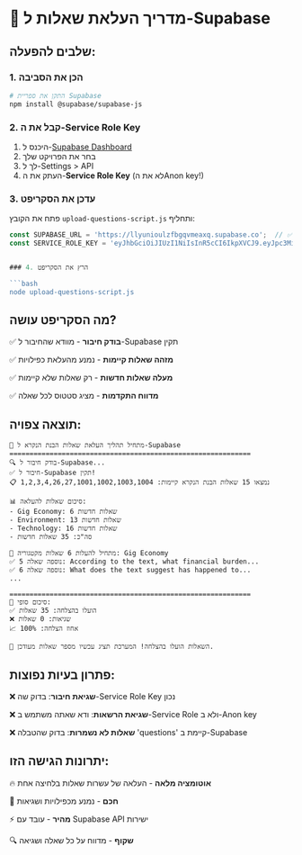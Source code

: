 # 🚀 מדריך העלאת שאלות ל-Supabase

## שלבים להפעלה:

### 1. הכן את הסביבה
```bash
# התקן את ספריית Supabase
npm install @supabase/supabase-js
```

### 2. קבל את ה-Service Role Key

1. היכנס ל-[Supabase Dashboard](https://supabase.com/dashboard)
2. בחר את הפרויקט שלך
3. לך ל-Settings > API
4. העתק את ה-**Service Role Key** (לא את הAnon key!)

### 3. עדכן את הסקריפט

פתח את הקובץ `upload-questions-script.js` ותחליף:
```javascript
const SUPABASE_URL = 'https://llyunioulzfbgqvmeaxq.supabase.co';  // ✅ כבר מוגדר נכון!
const SERVICE_ROLE_KEY = 'eyJhbGciOiJIUzI1NiIsInR5cCI6IkpXVCJ9.eyJpc3MiOiJzdXBhYmFzZSIsInJlZiI6ImxseXVuaW91bHpmYmdxdm1lYXhxIiwicm9sZSI6InNlcnZpY2Vfcm9sZSIsImlhdCI6MTc1MDAxNzQxOSwiZXhwIjoyMDY1NTkzNDE5fQ.vJIwW5tBQws8tA3F2jojd2sROVgZ6Scq605GzeUZ2nc'; 


### 4. הרץ את הסקריפט

```bash
node upload-questions-script.js
```

## מה הסקריפט עושה?

✅ **בודק חיבור** - מוודא שהחיבור ל-Supabase תקין

✅ **מזהה שאלות קיימות** - נמנע מהעלאת כפילויות

✅ **מעלה שאלות חדשות** - רק שאלות שלא קיימות

✅ **מדווח התקדמות** - מציג סטטוס לכל שאלה

## תוצאה צפויה:

```
🎯 מתחיל תהליך העלאת שאלות הבנת הנקרא ל-Supabase
============================================================
🔍 בודק חיבור ל-Supabase...
✅ חיבור ל-Supabase תקין!
📋 נמצאו 15 שאלות הבנת הנקרא קיימות: 1,2,3,4,26,27,1001,1002,1003,1004

📊 סיכום שאלות להעלאה:
- Gig Economy: 6 שאלות חדשות
- Environment: 13 שאלות חדשות  
- Technology: 16 שאלות חדשות
- סה"כ: 35 שאלות חדשות

🚀 מתחיל להעלות 6 שאלות מקטגוריה: Gig Economy
✅ נוספה שאלה 5: According to the text, what financial burden...
✅ נוספה שאלה 6: What does the text suggest has happened to...
...

============================================================
🎉 סיכום סופי:
✅ הועלו בהצלחה: 35 שאלות
❌ שגיאות: 0 שאלות
📈 אחוז הצלחה: 100%

🚀 השאלות הועלו בהצלחה! המערכת תציג עכשיו מספר שאלות מעודכן.
```

## פתרון בעיות נפוצות:

❌ **שגיאת חיבור**: בדוק שה-Service Role Key נכון

❌ **שגיאת הרשאות**: ודא שאתה משתמש ב-Service Role ולא ב-Anon key

❌ **שאלות לא נשמרות**: בדוק שהטבלה 'questions' קיימת ב-Supabase

## יתרונות הגישה הזו:

🔥 **אוטומציה מלאה** - העלאה של עשרות שאלות בלחיצה אחת

🧠 **חכם** - נמנע מכפילויות ושגיאות

⚡ **מהיר** - עובד עם Supabase API ישירות

🔍 **שקוף** - מדווח על כל שאלה ושגיאה